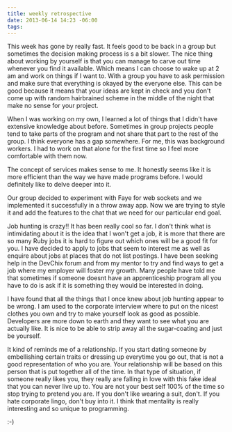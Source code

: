 ```yaml
---
title: weekly retrospective
date: 2013-06-14 14:23 -06:00
tags:
---
```


 This week has gone by really fast. It feels good to be back in a group but sometimes the decision making process is s a bit slower. The nice thing about working by yourself is that you can manage to carve out time whenever you find it available. Which means I can choose to wake up at 2 am and work on things if I want to. With a group you have to ask permission and make sure that everything is okayed by the everyone else. This can be good because it means that your ideas are kept in check and you don't come up with random hairbrained scheme in the middle of the night that make no sense for your project. 

 When I was working on my own, I learned a lot of things that I didn't have extensive knowledge about before. Sometimes in group projects people tend to take parts of the program and not share that part to the rest of the group. I think everyone has a gap somewhere. For me, this was background workers. I had to work on that alone for the first time so I feel more comfortable with them now. 

 The concept of services makes sense to me. It honestly seems like it is more efficient than the way we have made programs before. I would definitely like to delve deeper into it. 

 Our group decided to experiment with Faye for web sockets and we implemented it successfully in a throw away app. Now we are trying to style it and add the features to the chat that we need for our particular end goal. 

 Job hunting is crazy!! It has been really cool so far. I don't think what is intimidating about it is the idea that I won't get a job, it is more that there are so many Ruby jobs it is hard to figure out which ones will be a good fit for you. I have decided to apply to jobs that seem to interest me as well as enquire about jobs at places that do not list postings. I have been seeking help in the DevChix forum and from my mentor to try and find ways to get a job where my employer will foster my growth. Many people have told me that sometimes if someone doesnt have an apprenticeship program all you have to do is ask if it is something they would be interested in doing.

 I have found that all the things that I once knew about job hunting appear to be wrong. I am used to the corporate interview where to put on the nicest clothes you own and try to make yourself look as good as possible. Developers are more down to earth and they want to see what you are actually like. It is nice to be able to strip away all the sugar-coating and just be yourself. 

 It kind of reminds me of a relationship. If you start dating someone by embellishing certain traits or dressing up everytime you go out, that is not a good representation of who you are. Your relationship will be based on this person that is put together all of the time. In that type of situation, if someone really likes you, they really are falling in love with this fake ideal that you can never live up to. You are not your best self 100% of the time so stop trying to pretend you are. If you don't like wearing a suit, don't. If you hate corporate lingo, don't buy into it. I think that mentality is really interesting and so unique to programming. 

 :-)


